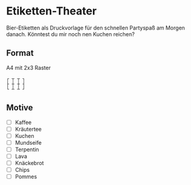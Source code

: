 # Etiketten-Theater
Bier-Etiketten als Druckvorlage für den schnellen Partyspaß am Morgen danach. Könntest du mir noch nen Kuchen reichen? 

## Format

A4 mit 2x3 Raster

```
┌ ┬ ┬ ┐
├ ┼ ┼ ┤
└ ┴ ┴ ┘
```

## Motive

- [ ] Kaffee
- [ ] Kräutertee
- [ ] Kuchen
- [ ] Mundseife
- [ ] Terpentin
- [ ] Lava
- [ ] Knäckebrot
- [ ] Chips
- [ ] Pommes
